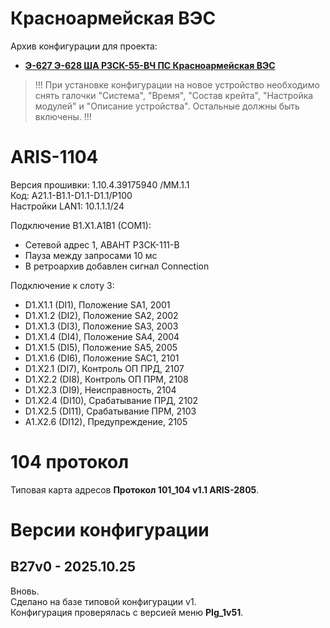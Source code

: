 Красноармейская ВЭС
===================

Архив конфигурации для проекта:
- **[Э-627 Э-628 ША РЗСК-55-ВЧ ПС Красноармейская ВЭС](Э-627_Э-628_ША_РЗСК-55-ВЧ_ПС_Красноармейская_ВЭС)**

> !!! При установке конфигурации на новое устройство необходимо снять галочки "Система", "Время", "Состав крейта", "Настройка модулей" и "Описание устройства". Остальные должны быть включены. !!!


# ARIS-1104

Версия прошивки:  1.10.4.39175940 /MM.1.1   
Код: А21.1-B1.1-D1.1-D1.1/P100  
Настройки LAN1: 10.1.1.1/24

Подключение B1.X1.A1B1 (COM1):
- Сетевой адрес 1, АВАНТ РЗСК-111-В
- Пауза между запросами 10 мс
- В ретроархив добавлен сигнал Connection

Подключение к слоту 3:
- D1.X1.1 (DI1),  Положение SA1,    2001
- D1.X1.2 (DI2),  Положение SA2,    2002
- D1.X1.3 (DI3),  Положение SA3,    2003
- D1.X1.4 (DI4),  Положение SA4,    2004
- D1.X1.5 (DI5),  Положение SA5,    2005
- D1.X1.6 (DI6),  Положение SAC1,   2101
- D1.X2.1 (DI7),  Контроль ОП ПРД,  2107
- D1.X2.2 (DI8),  Контроль ОП ПРМ,  2108
- D1.X2.3 (DI9),  Неисправность,    2104
- D1.X2.4 (DI10), Срабатывание ПРД, 2102
- D1.X2.5 (DI11), Срабатывание ПРМ, 2103
- A1.X2.6 (DI12), Предупреждение,   2105


# 104 протокол

Типовая карта адресов **Протокол 101_104 v1.1 ARIS-2805**.


# Версии конфигурации

## B27v0 - 2025.10.25

Вновь.  
Сделано на базе типовой конфигурации v1.  
Конфигурация проверялась с версией меню **PIg_1v51**.

